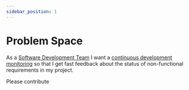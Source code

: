 ```yaml
---
sidebar_position: 1
---
```


# Problem Space

As a [Software Development Team](https://github.com/Open-Source-Compliance/Sharing-creates-value/blob/master/User-Stories/Software-Developer-User-Stories/Software-Developer-Epic.md) I want a [continuous development monitoring](/website/docs/part_B_software_management/sw_development_monitoring/blueprints/ContinuousDevelopmentMonitoring.md) so that I get fast feedback about the status of non-functional requirements in my project.


Please contribute